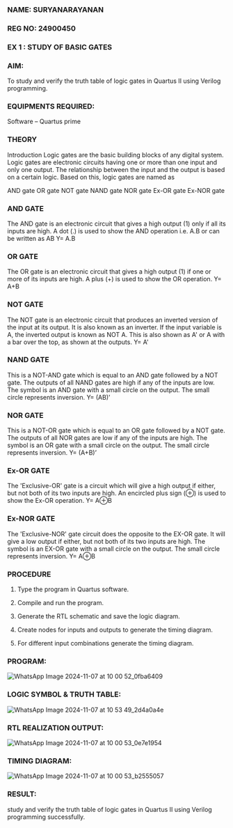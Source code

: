### NAME: SURYANARAYANAN
### REG NO: 24900450
### EX 1 : STUDY OF BASIC GATES

### AIM: 

To study and verify the truth table of logic gates in Quartus II using Verilog programming.

### EQUIPMENTS REQUIRED:

Software – Quartus prime 

### THEORY

Introduction Logic gates are the basic building blocks of any digital system. Logic gates are electronic circuits having one or more than one input and only one output. The relationship between the input and the output is based on a certain logic. Based on this, logic gates are named as

AND gate OR gate NOT gate NAND gate NOR gate Ex-OR gate Ex-NOR gate

### AND GATE

The AND gate is an electronic circuit that gives a high output (1) only if all its inputs are high. A dot (.) is used to show the AND operation i.e. A.B or can be written as AB
Y= A.B

### OR GATE

The OR gate is an electronic circuit that gives a high output (1) if one or more of its inputs are high. A plus (+) is used to show the OR operation.
Y= A+B

### NOT GATE

The NOT gate is an electronic circuit that produces an inverted version of the input at its output. It is also known as an inverter. If the input variable is A, the inverted output is known as NOT A. This is also shown as A' or A with a bar over the top, as shown at the outputs.
Y= A'

### NAND GATE

This is a NOT-AND gate which is equal to an AND gate followed by a NOT gate. The outputs of all NAND gates are high if any of the inputs are low. The symbol is an AND gate with a small circle on the output. The small circle represents inversion.
Y= (AB)’

### NOR GATE

This is a NOT-OR gate which is equal to an OR gate followed by a NOT gate. The outputs of all NOR gates are low if any of the inputs are high. The symbol is an OR gate with a small circle on the output. The small circle represents inversion.
Y= (A+B)’

### Ex-OR GATE

The 'Exclusive-OR' gate is a circuit which will give a high output if either, but not both of its two inputs are high. An encircled plus sign (⊕) is used to show the Ex-OR operation.
Y= A⊕B

### Ex-NOR GATE

The 'Exclusive-NOR' gate circuit does the opposite to the EX-OR gate. It will give a low output if either, but not both of its two inputs are high. The symbol is an EX-OR gate with a small circle on the output. The small circle represents inversion.
Y= A⊕B

### PROCEDURE

1.	Type the program in Quartus software.

2.	Compile and run the program.

3.	Generate the RTL schematic and save the logic diagram.

4.	Create nodes for inputs and outputs to generate the timing diagram.

5.	For different input combinations generate the timing diagram.


### PROGRAM:
![WhatsApp Image 2024-11-07 at 10 00 52_0fba6409](https://github.com/user-attachments/assets/c84564d6-4b32-42ec-849d-f15e56fda905)
 
 
### LOGIC SYMBOL & TRUTH TABLE:
![WhatsApp Image 2024-11-07 at 10 53 49_2d4a0a4e](https://github.com/user-attachments/assets/cc0f57dd-def8-4c72-847f-ececaa603943)

### RTL REALIZATION OUTPUT:
![WhatsApp Image 2024-11-07 at 10 00 53_0e7e1954](https://github.com/user-attachments/assets/217c6612-ee37-409d-8635-6d174dabe3c4)


### TIMING DIAGRAM:
![WhatsApp Image 2024-11-07 at 10 00 53_b2555057](https://github.com/user-attachments/assets/44409721-26e5-422c-b27d-19574879c1b9)


### RESULT:

study and verify the truth table of logic gates in Quartus II using Verilog programming successfully.
